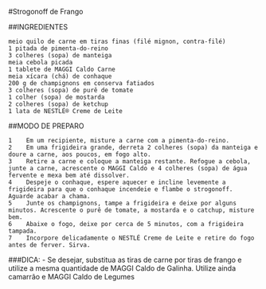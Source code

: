 #Strogonoff de Frango


##INGREDIENTES

    meio quilo de carne em tiras finas (filé mignon, contra-filé)
    1 pitada de pimenta-do-reino
    3 colheres (sopa) de manteiga
    meia cebola picada
    1 tablete de MAGGI Caldo Carne
    meia xícara (chá) de conhaque
    200 g de champignons em conserva fatiados
    3 colheres (sopa) de purê de tomate
    1 colher (sopa) de mostarda
    2 colheres (sopa) de ketchup
    1 lata de NESTLÉ® Creme de Leite

##MODO DE PREPARO

    1    Em um recipiente, misture a carne com a pimenta-do-reino. 
    2    Em uma frigideira grande, derreta 2 colheres (sopa) da manteiga e doure a carne, aos poucos, em fogo alto. 
    3    Retire a carne e coloque a manteiga restante. Refogue a cebola, junte a carne, acrescente o MAGGI Caldo e 4 colheres (sopa) de água fervente e mexa bem até dissolver. 
    4    Despeje o conhaque, espere aquecer e incline levemente a frigideira para que o conhaque incendeie e flambe o strogonoff. Aguarde acabar a chama. 
    5    Junte os champignons, tampe a frigideira e deixe por alguns minutos. Acrescente o purê de tomate, a mostarda e o catchup, misture bem. 
    6    Abaixe o fogo, deixe por cerca de 5 minutos, com a frigideira tampada. 
    7    Incorpore delicadamente o NESTLÉ Creme de Leite e retire do fogo antes de ferver. Sirva. 
###DICA:
    - Se desejar, substitua as tiras de carne por tiras de frango e utilize a mesma quantidade de MAGGI Caldo de Galinha. 
	Utilize ainda camarrão e MAGGI Caldo de Legumes 


